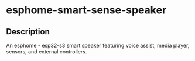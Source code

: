 # esphome-smart-sense-speaker

## Description
An esphome - esp32-s3 smart speaker featuring voice assist, media player, sensors, and external controllers.